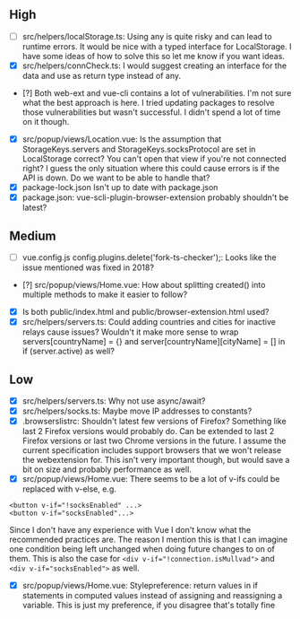 ## High
 - [ ] src/helpers/localStorage.ts: Using any is quite risky and can lead to runtime errors. It would be nice with a typed interface for LocalStorage. I have some ideas of how to solve this so let me know if you want ideas.
 - [x] src/helpers/connCheck.ts: I would suggest creating an interface for the data and use as return type instead of any.

 - [?] Both web-ext and vue-cli contains a lot of vulnerabilities. I'm not sure what the best approach is here. I tried updating packages to resolve those vulnerabilities but wasn't successful. I didn't spend a lot of time on it though.

 - [x] src/popup/views/Location.vue: Is the assumption that StorageKeys.servers and StorageKeys.socksProtocol are set in LocalStorage correct? You can't open that view if you're not connected right? I guess the only situation where this could cause errors is if the API is down. Do we want to be able to handle that?
 - [x] package-lock.json Isn't up to date with package.json
 - [x] package.json: vue-scli-plugin-browser-extension probably shouldn't be latest?

## Medium
 - [ ] vue.config.js config.plugins.delete('fork-ts-checker');: Looks like the issue mentioned was fixed in 2018?
 
 - [?] src/popup/views/Home.vue: How about splitting created() into multiple methods to make it easier to follow?
 
 - [x] Is both public/index.html and public/browser-extension.html used?
 - [x] src/helpers/servers.ts: Could adding countries and cities for inactive relays cause issues? Wouldn't it make more sense to wrap servers[countryName] = {} and server[countryName][cityName] = [] in if (server.active) as well?

## Low
 - [x] src/helpers/servers.ts: Why not use async/await?
 - [x] src/helpers/socks.ts: Maybe move IP addresses to constants?
 - [x] .browserslistrc: Shouldn't latest few versions of Firefox? Something like last 2 Firefox versions would probably do. Can be extended to last 2 Firefox versions or last two Chrome versions in the future. I assume the current specification includes support browsers that we won't release the webextension for. This isn't very important though, but would save a bit on size and probably performance as well.
 - [x] src/popup/views/Home.vue: There seems to be a lot of v-ifs could be replaced with v-else, e.g.
 ```
<button v-if="!socksEnabled" ...>
<button v-if="socksEnabled"...> 
```
Since I don't have any experience with Vue I don't know what the recommended practices are. The reason I mention this is that I can imagine one condition being left unchanged when doing future changes to on of them. This is also the case for `<div v-if="!connection.isMullvad">` and `<div v-if="socksEnabled">` as well.
 - [x] src/popup/views/Home.vue: Stylepreference: return values in if statements in computed values instead of assigning and reassigning a variable. This is just my preference, if you disagree that's totally fine